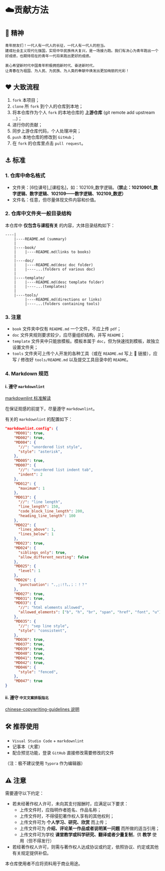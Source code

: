 # :cloud: ​贡献方法

## :ship: 精神

```Chinese
青年朋友们！一代人有一代人的长征，一代人有一代人的担当。
建成社会主义现代化强国，实现中华民族伟大复兴，是一场接力跑。我们有决心为青年跑出一个好成绩，也期待现在的青年一代将来跑出更好的成绩。

衷心希望新时代中国青年积极拥抱新时代、奋进新时代，
让青春在为祖国、为人民、为民族、为人类的奉献中焕发出更加绚丽的光彩！
```

## :heart: 大致流程

1. `fork` 本项目；
2. `clone` 所 `fork` 到个人的仓库到本地；
3. 将本仓库作为个人 `fork` 的本地仓库的 **上游仓库** (git remote add upstream ...)；
4. 进行你的贡献；
5. 同步上游仓库代码，个人处理冲突；
6. `push` 本地仓库的修改到 `GitHub`；
7. 在 `fork` 的仓库里点击 `pull request`。

## :anchor: 标准

### 1. 仓库中命名格式

* 文件夹：[6位课号]\_[课程名]，如：102109\_数字逻辑。**（禁止：10210901\_数字逻辑、数字逻辑、102109——数字逻辑、102109\_数逻）**
* 文件名：任意，但尽量体现文件内容和价值。

### 2. 仓库中文件夹一般目录结构

本仓库中 **仅包含与课程有关** 的内容，大体目录结构如下：

```repo
----|
    |----README.md (summary)
    |
    |----book/
    |    |----README.md(links to books)
    |
    |----doc/
    |    |----README.md(desc doc folder)
    |    |----...(folders of various doc)
    |
    |----template/
    |    |----README.md(desc template folder)
    |    |----...(templates)
    |
    |----tools/
         |----README.md(directions or links)
         |----...(folders containing tools)
```

### 3. 注意

* `book` 文件夹中仅有 `README.md` 一个文件，不应上传 `pdf`；
* `doc` 文件夹规则要求较少，应尽量组织结构，并写 `README`；
* `template` 文件夹中只能放模板。模板本属于 `doc`，但为快速找到模板，故独立设置文件夹；
* `tools` 文件夹可上传个人开发的各种工具（或在 `README.md` 写上 :link: 链接），应写 / 修改好 `tools/README.md` 以及提交工具目录中的 `README`。

### 4. Markdown 规范

#### i. 遵守 `markdownlint`

[markdownlint 标准解读](https://github.com/DavidAnson/markdownlint)

在保证观感的前提下，尽量遵守 `markdownlint`。

有关的 `markdownlint` 的配置如下：

```json
"markdownlint.config": {
    "MD001": true,
    "MD002": true,
    "MD004": {
      "//": "unordered list style",
      "style": "asterisk",
    },
    "MD005": true,
    "MD007": {
      "//": "unordered list indent tab",
      "indent": 2
    },
    "MD012": {
      "maximum": 1
    },
    "MD013": {
      "//": "line length",
      "line_length": 150,
      "code_block_line_length": 200,
      "heading_line_length": 100
    },
    "MD022": {
      "lines_above": 1,
      "lines_below": 1
    },
    "MD023": true,
    "MD024": {
      "siblings_only": true,
      "allow_different_nesting": false
    },
    "MD025": {
      "level": 1
    },
    "MD026": {
      "punctuation": ".,;:!?。，；：！？"
    },
    "MD027": true,
    "MD031": true,
    "MD033": {
      "//": "html elements allowed",
      "allowed_elements": ["b", "h", "br", "span", "href", "font", "u"]
    },
    "MD035": {
      "//": "sep line style",
      "style": "consistent",
    },
    "MD036": true,
    "MD037": true,
    "MD039": true,
    "MD040": true,
    "MD041": true,
    "MD042": true,
    "MD046": {
      "style": "fenced",
    },
    "MD047": true
}
```

#### ii. 遵守 `中文文案排版指北`

[chinese-copywriting-guidelines 说明](https://github.com/sparanoid/chinese-copywriting-guidelines)

## :hammer_and_wrench: 推荐使用

* `Visual Studio Code` + `markdownlint`
* 记事本（大雾）
* 配合预览功能，登录 `GitHub` 直接修改需要修改的文件

（注：极不建议使用 `Typora` 作为编辑器）

## :warning: 注意

需要遵守以下约定：

* 若未经著作权人许可，未向其支付报酬时，应满足以下要求：
  * 上传文件时，应指明作者姓名、作品名称；
  * 上传文件时，不得侵犯著作权人享有的其他权利；
  * 上传文件可为 **个人学习、研究、欣赏** 而上传；
  * 上传文件可为 **介绍、评论某一作品或者说明某一问题** 而所做的适当引用；
  * 上传文件可为学校 **课堂教学或科学研究、翻译或者少量复制**，供 **教学** 使用（但不得发行）
* 若经著作权人许可，则需与著作权人达成协议或约定，依照协议、约定或其他有关规定提供补偿。

本仓库使用者不应将资料用于商业用途。

